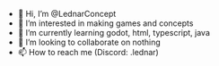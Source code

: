 - 👋 Hi, I’m @LednarConcept
- 👀 I’m interested in making games and concepts
- 🌱 I’m currently learning godot, html, typescript, java
- 💞️ I’m looking to collaborate on nothing
- 📫 How to reach me (Discord: .lednar)
